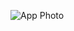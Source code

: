 ![App Photo](https://github.com/nirobtareq/MYQuiz-2303/assets/76160382/5a118364-09d2-4350-a8b8-0c800214a3a6)
